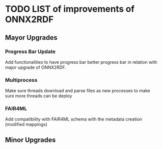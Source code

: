 # TODO LIST of improvements of ONNX2RDF

## Mayor Upgrades

### Progress Bar Update

Add functionalities to have progress bar better progress bar in relation with major upgrade of ONNX2RDF.

### Multiprocess
Make sure threads download and parse files as new processes to make sure more threads can be deploy

### FAIR4ML
Add compatibility with FAIR4ML schema with the metadata creation (modified mappings)

## Minor Upgrades







